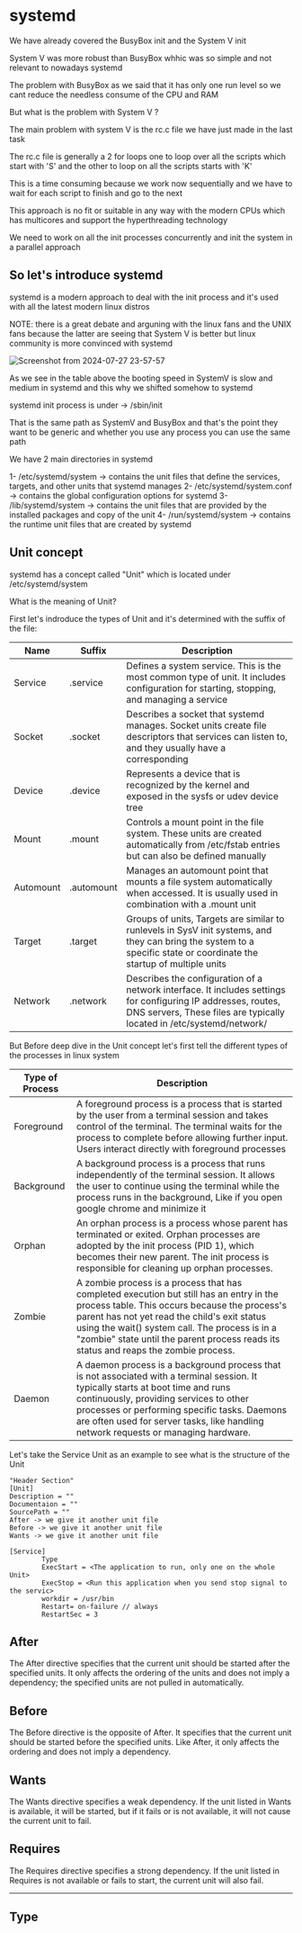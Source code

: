 # systemd


We have already covered the BusyBox init and the System V init

System V was more robust than BusyBox whhic was so simple and not relevant to nowadays systemd

The problem with BusyBox as we said that it has only one run level so we cant reduce the needless consume of the CPU and RAM


But what is the problem with System V ?

The main problem with system V is the rc.c file we have just made in the last task

The rc.c file is generally a 2 for loops one to loop over all the scripts which start with 'S' and the other to loop on all the scripts starts with 'K'


This is a time consuming because we work now sequentially and we have to wait for each script to finish and go to the next


This approach is no fit or suitable in any way with the modern CPUs which has multicores and support the hyperthreading technology


We need to work on all the init processes concurrently and init the system in a parallel approach


## So let's introduce systemd 


systemd is a modern approach to deal with the init process and it's used with all the latest modern linux distros

NOTE: there is a great debate and arguning with the linux fans and the UNIX fans because the latter are seeing that System V is better but linux community is more convinced with systemd


![Screenshot from 2024-07-27 23-57-57](https://github.com/user-attachments/assets/4db89088-465f-48ce-8518-63bafcc993c7)




As we see in the table above the booting speed in SystemV is slow and medium in systemd and this why we shifted somehow to systemd



systemd init process is under -> /sbin/init

That is the same path as SystemV and BusyBox and that's the point they want to be generic and whether you use any process you can use the same path



We have 2 main directories in systemd

  1- /etc/systemd/system      -> contains the unit files that define the services, targets, and other units that systemd manages
  2- /etc/systemd/system.conf -> contains the global configuration options for systemd
  3- /lib/systemd/system      -> contains the unit files that are provided by the installed packages and copy of the unit
  4- /run/systemd/system      -> contains the runtime unit files that are created by systemd




## Unit concept

systemd has a concept called "Unit" which is located under /etc/systemd/system


What is the meaning of Unit?

First let's indroduce the types of Unit and it's determined with the suffix of the file:


| Name | Suffix | Description |
|----------|----------|----------|
| Service | .service | Defines a system service. This is the most common type of unit. It includes configuration for starting, stopping, and managing a service|
| Socket | .socket | Describes a socket that systemd manages. Socket units create file descriptors that services can listen to, and they usually have a corresponding |
| Device| .device  | Represents a device that is recognized by the kernel and exposed in the sysfs or udev device tree |
| Mount | .mount| Controls a mount point in the file system. These units are created automatically from /etc/fstab entries but can also be defined manually |
| Automount | .automount | Manages an automount point that mounts a file system automatically when accessed. It is usually used in combination with a .mount unit |
| Target | .target | Groups of units, Targets are similar to runlevels in SysV init systems, and they can bring the system to a specific state or coordinate the startup of multiple units |
| Network | .network| Describes the configuration of a network interface. It includes settings for configuring IP addresses, routes, DNS servers, These files are typically located in /etc/systemd/network/ |


But Before deep dive in the Unit concept let's first tell the different types of the processes in linux system

| Type of Process | Description |
|----------|----------|
| Foreground | A foreground process is a process that is started by the user from a terminal session and takes control of the terminal. The terminal waits for the process to complete before allowing further input. Users interact directly with foreground processes |
| Background | A background process is a process that runs independently of the terminal session. It allows the user to continue using the terminal while the process runs in the background, Like if you open google chrome and minimize it  |
| Orphan | An orphan process is a process whose parent has terminated or exited. Orphan processes are adopted by the init process (PID 1), which becomes their new parent. The init process is responsible for cleaning up orphan processes. |
| Zombie | A zombie process is a process that has completed execution but still has an entry in the process table. This occurs because the process's parent has not yet read the child's exit status using the wait() system call. The process is in a "zombie" state until the parent process reads its status and reaps the zombie process. |
| Daemon | A daemon process is a background process that is not associated with a terminal session. It typically starts at boot time and runs continuously, providing services to other processes or performing specific tasks. Daemons are often used for server tasks, like handling network requests or managing hardware. |


Let's take the Service Unit as an example to see what is the structure of the Unit


```
"Header Section"
[Unit]
Description = ""
Documentaion = ""
SourcePath = ""
After -> we give it another unit file
Before -> we give it another unit file
Wants -> we give it another unit file

[Service]
		Type
		ExecStart = <The application to run, only one on the whole Unit>
		ExecStop = <Run this application when you send stop signal to the servic>
		workdir = /usr/bin
		Restart= on-failure // always
		RestartSec = 3
```

## After
The After directive specifies that the current unit should be started after the specified units. It only affects the ordering of the units and does not imply a dependency; the specified units are not pulled in automatically.


## Before
The Before directive is the opposite of After. It specifies that the current unit should be started before the specified units. Like After, it only affects the ordering and does not imply a dependency.


## Wants
The Wants directive specifies a weak dependency. If the unit listed in Wants is available, it will be started, but if it fails or is not available, it will not cause the current unit to fail.



## Requires
The Requires directive specifies a strong dependency. If the unit listed in Requires is not available or fails to start, the current unit will also fail.

------------------------------------------------------------------------------------------------------------------------------------------------------------------------------------------

## Type

